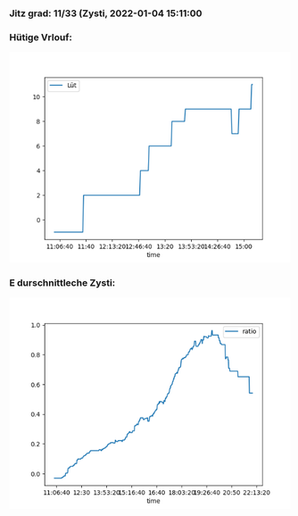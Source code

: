 ### Jitz grad: 11/33 (Zysti, 2022-01-04 15:11:00

### Hütige Vrlouf:
![Graph](Today.png)

### E durschnittleche Zysti:
![Graph](Zysti.png)
